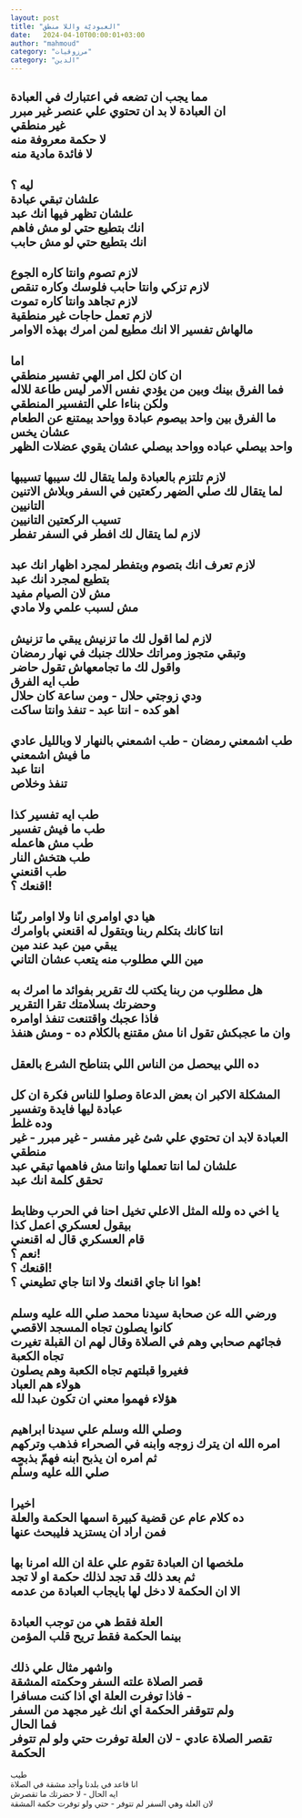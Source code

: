 ```yaml
---
layout: post
title: "العبوديّة واللا منطق"
date:   2024-04-10T00:00:01+03:00
author: "mahmoud"
category: "مرزوقيات"
category: "الدين"
---
```



مما يجب ان تضعه في اعتبارك في العبادة  
ان العبادة لا بد ان تحتوي علي عنصر غير مبرر  
غير منطقي  
لا حكمة معروفة منه  
لا فائدة مادية منه  
-  
ليه ؟  
علشان تبقي عبادة  
علشان تظهر فيها انك عبد  
انك بتطيع حتي لو مش فاهم  
انك بتطيع حتي لو مش حابب  
-  
لازم تصوم وانتا كاره الجوع  
لازم تزكي وانتا حابب فلوسك وكاره تنقص  
لازم تجاهد وانتا كاره تموت  
لازم تعمل حاجات غير منطقية  
مالهاش تفسير الا انك مطيع لمن امرك بهذه الاوامر  
-  
اما  
ان كان لكل امر الهي تفسير منطقي  
فما الفرق بينك وبين من يؤدي نفس الامر ليس طاعة للاله
ولكن بناءا علي التفسير المنطقي  
ما الفرق بين واحد بيصوم عبادة وواحد بيمتنع عن الطعام
عشان يخس  
واحد بيصلي عباده وواحد بيصلي عشان يقوي عضلات
الظهر  
-  
لازم تلتزم بالعبادة ولما يتقال لك سيبها تسيبها  
لما يتقال لك صلي الضهر ركعتين في السفر وبلاش الاتنين
التانيين  
تسيب الركعتين التانيين  
لازم لما يتقال لك افطر في السفر تفطر  
-  
لازم تعرف انك بتصوم وبتفطر لمجرد اظهار انك عبد  
بتطيع لمجرد انك عبد  
مش لان الصيام مفيد  
مش لسبب علمي ولا مادي  
-  
لازم لما اقول لك ما تزنيش يبقي ما تزنيش  
وتبقي متجوز ومراتك حلالك جنبك في نهار رمضان  
واقول لك ما تجامعهاش تقول حاضر  
طب ايه الفرق  
ودي زوجتي حلال - ومن ساعة كان حلال  
اهو كده - انتا عبد - تنفذ وانتا ساكت  
-  
طب اشمعني رمضان - طب اشمعني بالنهار لا وبالليل
عادي  
ما فيش اشمعني  
انتا عبد  
تنفذ وخلاص  
-  
طب ايه تفسير كذا  
طب ما فيش تفسير  
طب مش هاعمله  
طب هتخش النار  
طب اقنعني  
اقنعك ؟!  
-  
هيا دي اوامري انا ولا اوامر ربّنا  
انتا كانك بتكلم ربنا وبتقول له اقنعني باوامرك  
يبقي مين عبد عند مين  
مين اللي مطلوب منه يتعب عشان التاني  
-  
هل مطلوب من ربنا يكتب لك تقرير بفوائد ما امرك
به  
وحضرتك بسلامتك تقرا التقرير  
فاذا عجبك واقتنعت تنفذ اوامره  
وان ما عجبكش تقول انا مش مقتنع بالكلام ده - ومش
هنفذ  
-  
ده اللي بيحصل من الناس اللي بتناطح الشرع بالعقل  
-  
المشكلة الاكبر ان بعض الدعاة وصلوا للناس فكرة ان كل
عبادة ليها فايدة وتفسير  
وده غلط  
العبادة لابد ان تحتوي علي شئ غير مفسر - غير مبرر - غير
منطقي  
علشان لما انتا تعملها وانتا مش فاهمها تبقي عبد  
تحقق كلمة انك عبد  
-  
يا اخي ده ولله المثل الاعلي تخيل احنا في الحرب وظابط
بيقول لعسكري اعمل كذا  
قام العسكري قال له اقنعني  
نعم ؟!  
اقنعك ؟!  
هوا انا جاي اقنعك ولا انتا جاي تطيعني ؟!  
-  
ورضي الله عن صحابة سيدنا محمد صلي الله عليه
وسلم  
كانوا يصلون تجاه المسجد الاقصي  
فجائهم صحابي وهم في الصلاة وقال لهم ان القبلة تغيرت تجاه
الكعبة  
فغيروا قبلتهم تجاه الكعبة وهم يصلون  
هولاء هم العباد  
هؤلاء فهموا معني ان تكون عبدا لله  
-  
وصلي الله وسلم علي سيدنا ابراهيم  
امره الله ان يترك زوجه وابنه في الصحراء فذهب
وتركهم  
ثم امره ان يذبح ابنه فهمّ بذبحه  
صلي الله عليه وسلّم  
-  
اخيرا  
ده كلام عام عن قضية كبيرة اسمها الحكمة والعلة  
فمن اراد ان يستزيد فليبحث عنها  
-  
ملخصها ان العبادة تقوم علي علة ان الله امرنا
بها  
ثم بعد ذلك قد تجد لذلك حكمة او لا تجد  
الا ان الحكمة لا دخل لها بايجاب العبادة من عدمه  
-  
العلة فقط هي من توجب العبادة  
بينما الحكمة فقط تريح قلب المؤمن  
-  
واشهر مثال علي ذلك  
قصر الصلاة علته السفر وحكمته المشقة  
فاذا توفرت العلة اي اذا كنت مسافرا -  
ولم تتوقفر الحكمة اي انك غير مجهد من السفر  
فما الحال  
تقصر الصلاة عادي - لان العلة توفرت حتي ولو لم تتوفر
الحكمة  
-  
طيب  
انا قاعد في بلدنا وأجد مشقة في الصلاة  
ايه الحال - لا حضرتك ما تقصرش  
لان العلة وهي السفر لم تتوفر - حتي ولو توفرت حكمة
المشقة

